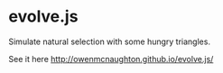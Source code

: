 # evolve.js

Simulate natural selection with some hungry triangles.

See it here http://owenmcnaughton.github.io/evolve.js/

